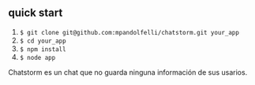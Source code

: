 ## quick start

1. `$ git clone git@github.com:mpandolfelli/chatstorm.git your_app`
2. `$ cd your_app`
3. `$ npm install`
4. `$ node app`

Chatstorm es un chat que no guarda ninguna información de sus usarios.
